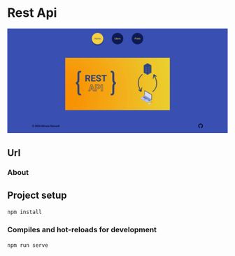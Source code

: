 # Rest Api

![](src/Assets/Images/Screen-Project.png)

## Url

### About

## Project setup
```
npm install
```

### Compiles and hot-reloads for development
```
npm run serve
```